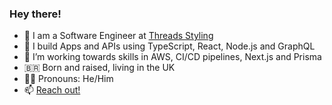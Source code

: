 ### Hey there! 

- 🔭 I am a Software Engineer at [Threads Styling](https://github.com/threadsstyling)
- 🎸 I build Apps and APIs using TypeScript, React, Node.js and GraphQL
- 🌱 I’m working towards skills in AWS, CI/CD pipelines, Next.js and Prisma
- 🇧🇷 Born and raised, living in the UK
- 🏳️‍🌈 Pronouns: He/Him
- 📫 [Reach out!](bruno.pascottini@gmail.com)
